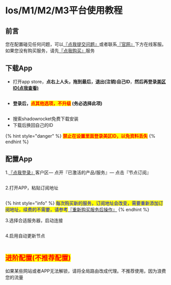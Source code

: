 # Ios/M1/M2/M3平台使用教程

## 前言

您在配置碰见任何问题，可以[『点我提交问题』](https://www.lengjiao.me/submitticket.php)或者联系[『官网』](https://www.lengjiao.me)下方在线客服。如果您没有购买服务，请先[『点我购买』](https://www.lengjiao.me/cart.php)服务

## 下载App

* 打开app store，**点右上人头，拖到最后，退出(注销)自己ID**，**然后再登录**[**美区ID(点我查看)**](https://www.lengjiao.me/index.php?rp=/knowledgebase/2/IosID.html)

<div align="left"><figure><img src="https://pic.imgdb.cn/item/65a2b909871b83018acd1255.png" alt=""><figcaption></figcaption></figure></div>

* **登录后，**<mark style="color:red;">**点其他选项，不升级**</mark>**&#x20;(务必选择此项)**

<div align="left"><figure><img src="https://pic.imgdb.cn/item/65a2b909871b83018acd132c.png" alt=""><figcaption></figcaption></figure></div>

* 搜索shadowrocket免费下载安装
* 下载后换回自己的ID

{% hint style="danger" %}
<mark style="color:red;">**禁止在设置里面登录美区ID，以免资料丢失**</mark>
{% endhint %}

## 配置App

1.[『点我登录』](https://www.lengjiao.me/clientarea.php)客户区— 点开『已激活的产品/服务』— 点击『节点订阅』

<div align="left"><figure><img src="https://pic.imgdb.cn/item/65a2b909871b83018acd140a.png" alt=""><figcaption></figcaption></figure></div>

2.打开APP，粘贴订阅地址

<div align="left"><figure><img src="https://pic.imgdb.cn/item/65a2b90a871b83018acd1527.png" alt=""><figcaption></figcaption></figure></div>

{% hint style="info" %}
<mark style="color:blue;">每次购买新的服务，订阅地址会改变，需要重新添加订阅地址，续费的不需要，请参考</mark>[『重新购买服务后操作』](../chang-jian-wen-ti/zhong-xin-gou-mai-fu-wu-hou-cao-zuo.md)
{% endhint %}

3.选择合适服务器，启动连接

<div align="left"><figure><img src="https://pic.imgdb.cn/item/65a2b93e871b83018acdf1a7.png" alt=""><figcaption></figcaption></figure></div>

4.启用自动更新节点

<div align="left"><figure><img src="https://pic.imgdb.cn/item/65a2b93f871b83018acdf2d3.png" alt=""><figcaption></figcaption></figure></div>

## <mark style="color:red;">进阶配置(不推荐配置)</mark>

如果某些网站或者APP无法解锁，请将全局路由改成代理。不推荐使用，因为浪费您的流量

<div align="left"><figure><img src="https://pic.imgdb.cn/item/65a2b93f871b83018acdf399.png" alt=""><figcaption></figcaption></figure></div>
